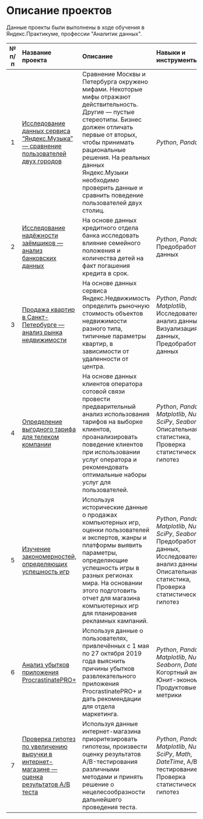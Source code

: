# Описание проектов

Данные проекты были выполнены в ходе обучения в Яндекс.Практикуме, профессии "Аналитик данных".

| № п/п | Название проекта | Описание | Навыки и инструменты | Сферы деятельности компаний |
| :----------------------: | :---------------------- | :---------------------- | :---------------------- | :---------------------- |
| 1 | [Исследование данных сервиса “Яндекс.Музыка” — сравнение пользователей двух городов](music_of_big_cities) | Сравнение Москвы и Петербурга окружено мифами. Некоторые мифы отражают действительность. Другие — пустые стереотипы. Бизнес должен отличать первые от вторых, чтобы принимать рациональные решения. На реальных данных Яндекс.Музыки необходимо проверить данные и сравнить поведение пользователей двух столиц.| *Python*, *Pandas* | Интернет-сервисы, Стриминговый сервис |
| 2 | [Исследование надёжности заёмщиков — анализ банковских данных](borrower_reliability) | На основе данных кредитного отдела банка исследовать влияние семейного положения и количества детей на факт погашения кредита в срок. | *Python*, *Pandas*, Предобработка данных | Банковская сфера, кредитование |
| 3 | [Продажа квартир в Санкт-Петербурге — анализ рынка недвижимости](advertisements_for_the_sale_of_apartments) | На основе данных сервиса Яндекс.Недвижимость определить рыночную стоимость объектов недвижимости разного типа, типичные параметры квартир, в зависимости от удаленности от центра. | *Python*, *Pandas*, *Matplotlib*, Исследовательский анализ данных, Визуализация данных, Предобработка данных | Интернет-сервисы, Площадки объявлений |
| 4 | [Определение выгодного тарифа для телеком компании](promising_tariff_for_a_telecom_company) | На основе данных клиентов оператора сотовой связи провести предварительный анализ использования тарифов на выборке клиентов, проанализировать поведение клиентов при использовании услуг оператора и рекомендовать оптимальные наборы услуг для пользователей. | *Python*, *Pandas*, *Matplotlib*, *NumPy*, *SciPy*, *Seaborn*, Описательная статистика, Проверка статистических гипотез | Телеком |
| 5 | [Изучение закономерностей, определяющих успешность игр](patterns_that_determine_the_success_of_games) | Используя исторические данные о продажах компьютерных игр, оценки пользователей и экспертов, жанры и платформы выявить параметры, определяющие успешность игры в разных регионах мира. На основании этого подготовить отчет для магазина компьютерных игр для планирования рекламных кампаний. | *Python*, *Pandas*, *Matplotlib*, *NumPy*, *SciPy*, *Seaborn*, Предобработка данных, Исследовательский анализ данных, Описательная статистика, Проверка статистических гипотез | Gamedev, Интернет-магазины |
| 6 | [Анализ убытков приложения ProcrastinatePRO+](loss_analysis_of_the_ProcrastinatePRO+_application) | Используя данные о пользователях, привлечённых с 1 мая по 27 октября 2019 года выяснить причины убытков развлекательного приложения ProcrastinatePRO+ и дать рекомендации для отдела маркетинга. | *Python*, *Pandas*, *Matplotlib*, *NumPy*, *Seaborn*, *DateTime*, Когортный анализ, Юнит-экономика, Продуктовые метрики | Интернет-сервисы, Стартапы |
| 7 | [Проверка гипотез по увеличению выручки в интернет-магазине — оценка результатов A/B теста](testing_hypotheses_for_increasing_revenu_in_an_online_store_evaluating_the_results_of_an_AB-test) | Используя данные интернет-магазина приоритезировать гипотезы, произвести оценку результатов A/B-тестирования различными методами и принять решение о нецелесообразности дальнейшего проведения теста. | *Python*, *Pandas*, *Matplotlib*, *NumPy*, *SciPy*, *Math*, *DateTime*, A/B-тестирование, Проверка статистических гипотез | Интернет-магазины |
